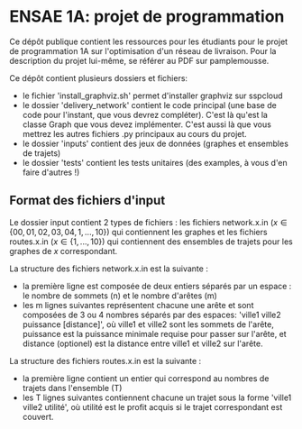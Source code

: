 # ENSAE 1A: projet de programmation

Ce dépôt publique contient les ressources pour les étudiants pour le projet de programmation 1A sur l'optimisation d'un réseau de livraison. Pour la description du projet lui-même, se référer au PDF sur pamplemousse. 

Ce dépôt contient plusieurs dossiers et fichiers: 
- le fichier 'install_graphviz.sh' permet d'installer graphviz sur sspcloud
- le dossier 'delivery_network' contient le code principal (une base de code pour l'instant, que vous devrez compléter). C'est là qu'est la classe Graph que vous devez implémenter. C'est aussi là que vous mettrez les autres fichiers .py principaux au cours du projet. 
- le dossier 'inputs' contient des jeux de données (graphes et ensembles de trajets) 
- le dossier 'tests' contient les tests unitaires (des examples, à vous d'en faire d'autres !)

## Format des fichiers d'input

Le dossier input contient 2 types de fichiers : les fichiers network.x.in ($x \in \{00, 01, 02, 03, 04, 1, ..., 10\}$) qui contiennent les graphes et les fichiers routes.x.in ($x \in \{1, ..., 10\}$) qui contiennent des ensembles de trajets pour les graphes de $x$ correspondant. 

La structure des fichiers network.x.in est la suivante : 
- la première ligne est composée de deux entiers séparés par un espace : le nombre de sommets (n) et le nombre d'arêtes (m)
- les m lignes suivantes représentent chacune une arête et sont composées de 3 ou 4 nombres séparés par des espaces: 'ville1 ville2 puissance [distance]', où ville1 et ville2 sont les sommets de l'arête, puissance est la puissance minimale requise pour passer sur l'arête, et distance (optionel) est la distance entre ville1 et ville2 sur l'arête. 

La structure des fichiers routes.x.in est la suivante : 
- la première ligne contient un entier qui correspond au nombres de trajets dans l'ensemble (T)
- les T lignes suivantes contiennent chacune un trajet sous la forme 'ville1 ville2 utilité', où utilité est le profit acquis si le trajet correspondant est couvert. 
